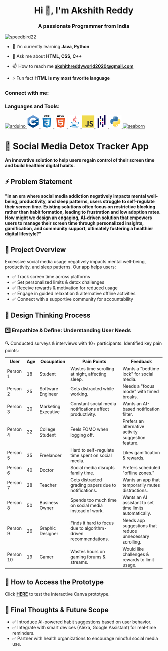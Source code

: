 <h1 align="center">Hi 👋, I'm Akshith Reddy</h1>
<h3 align="center">A passionate Programmer from India</h3>

<p align="left"> <img src="https://komarev.com/ghpvc/?username=speedbird22&label=Profile%20views&color=0e75b6&style=flat" alt="speedbird22" /> </p>

- 🌱 I’m currently learning **Java, Python**

- 💬 Ask me about **HTML, CSS, C++**

- 📫 How to reach me **akshithreddyworld2020@gmail.com**

- ⚡ Fun fact **HTML is my most favorite language**

<h3 align="left">Connect with me:</h3>
<p align="left">
</p>

<h3 align="left">Languages and Tools:</h3>
<p align="left"> <a href="https://www.arduino.cc/" target="_blank" rel="noreferrer"> <img src="https://cdn.worldvectorlogo.com/logos/arduino-1.svg" alt="arduino" width="40" height="40"/> </a> <a href="https://www.w3schools.com/cpp/" target="_blank" rel="noreferrer"> <img src="https://raw.githubusercontent.com/devicons/devicon/master/icons/cplusplus/cplusplus-original.svg" alt="cplusplus" width="40" height="40"/> </a> <a href="https://www.w3schools.com/css/" target="_blank" rel="noreferrer"> <img src="https://raw.githubusercontent.com/devicons/devicon/master/icons/css3/css3-original-wordmark.svg" alt="css3" width="40" height="40"/> </a> <a href="https://www.w3.org/html/" target="_blank" rel="noreferrer"> <img src="https://raw.githubusercontent.com/devicons/devicon/master/icons/html5/html5-original-wordmark.svg" alt="html5" width="40" height="40"/> </a> <a href="https://www.java.com" target="_blank" rel="noreferrer"> <img src="https://raw.githubusercontent.com/devicons/devicon/master/icons/java/java-original.svg" alt="java" width="40" height="40"/> </a> <a href="https://developer.mozilla.org/en-US/docs/Web/JavaScript" target="_blank" rel="noreferrer"> <img src="https://raw.githubusercontent.com/devicons/devicon/master/icons/javascript/javascript-original.svg" alt="javascript" width="40" height="40"/> </a> <a href="https://pandas.pydata.org/" target="_blank" rel="noreferrer"> <img src="https://raw.githubusercontent.com/devicons/devicon/2ae2a900d2f041da66e950e4d48052658d850630/icons/pandas/pandas-original.svg" alt="pandas" width="40" height="40"/> </a> <a href="https://www.python.org" target="_blank" rel="noreferrer"> <img src="https://raw.githubusercontent.com/devicons/devicon/master/icons/python/python-original.svg" alt="python" width="40" height="40"/> </a> <a href="https://seaborn.pydata.org/" target="_blank" rel="noreferrer"> <img src="https://seaborn.pydata.org/_images/logo-mark-lightbg.svg" alt="seaborn" width="40" height="40"/> </a> </p>


<!DOCTYPE html>
<html lang="en">
<head>
   
</head>
<body>
    <div class="container">
        <h1>📱 Social Media Detox Tracker App</h1>
        <p><strong>An innovative solution to help users regain control of their screen time and build healthier digital habits.</strong></p>

  <h2>⚡ Problem Statement</h2>
        <p>
            <strong>"In an era where social media addiction negatively impacts mental well-being, productivity, and sleep patterns, 
            users struggle to self-regulate their screen time. Existing solutions often focus on restrictive blocking rather than 
            habit formation, leading to frustration and low adoption rates. How might we design an engaging, AI-driven solution 
            that empowers users to manage their screen time through personalized insights, gamification, and community support, 
            ultimately fostering a healthier digital lifestyle?"</strong>
        </p>

  <h2>🚀 Project Overview</h2>
        <p>Excessive social media usage negatively impacts mental well-being, productivity, and sleep patterns. Our app helps users:</p>
        <ul>
            <li>✅ Track screen time across platforms</li>
            <li>✅ Set personalized limits & detox challenges</li>
            <li>✅ Receive rewards & motivation for reduced usage</li>
            <li>✅ Engage in guided relaxation & alternative offline activities</li>
            <li>✅ Connect with a supportive community for accountability</li>
        </ul>

  <h2>🧠 Design Thinking Process</h2>

 <h3>1️⃣ Empathize & Define: Understanding User Needs</h3>
        <p>🔍 Conducted surveys & interviews with 10+ participants. Identified key pain points:</p>
        
 <table>
            <tr>
                <th>User</th>
                <th>Age</th>
                <th>Occupation</th>
                <th>Pain Points</th>
                <th>Feedback</th>
            </tr>
            <tr>
                <td>Person 1</td>
                <td>18</td>
                <td>Student</td>
                <td>Wastes time scrolling at night, affecting sleep.</td>
                <td>Wants a "bedtime lock" for social media.</td>
            </tr>
            <tr>
                <td>Person 2</td>
                <td>25</td>
                <td>Software Engineer</td>
                <td>Gets distracted while working.</td>
                <td>Needs a "focus mode" with timed breaks.</td>
            </tr>
            <tr>
                <td>Person 3</td>
                <td>30</td>
                <td>Marketing Executive</td>
                <td>Constant social media notifications affect productivity.</td>
                <td>Wants an AI-based notification filter.</td>
            </tr>
            <tr>
                <td>Person 4</td>
                <td>22</td>
                <td>College Student</td>
                <td>Feels FOMO when logging off.</td>
                <td>Prefers an alternative activity suggestion feature.</td>
            </tr>
            <tr>
                <td>Person 5</td>
                <td>35</td>
                <td>Freelancer</td>
                <td>Hard to self-regulate time spent on social media.</td>
                <td>Likes gamification & rewards.</td>
            </tr>
            <tr>
                <td>Person 6</td>
                <td>40</td>
                <td>Doctor</td>
                <td>Social media disrupts family time.</td>
                <td>Prefers scheduled "offline zones."</td>
            </tr>
            <tr>
                <td>Person 7</td>
                <td>28</td>
                <td>Teacher</td>
                <td>Gets distracted grading papers due to notifications.</td>
                <td>Wants an app that temporarily mutes distractions.</td>
            </tr>
            <tr>
                <td>Person 8</td>
                <td>50</td>
                <td>Business Owner</td>
                <td>Spends too much time on social media instead of work.</td>
                <td>Wants an AI assistant to set time limits automatically.</td>
            </tr>
            <tr>
                <td>Person 9</td>
                <td>26</td>
                <td>Graphic Designer</td>
                <td>Finds it hard to focus due to algorithm-driven recommendations.</td>
                <td>Needs app suggestions that reduce unnecessary scrolling.</td>
            </tr>
            <tr>
                <td>Person 10</td>
                <td>19</td>
                <td>Gamer</td>
                <td>Wastes hours on gaming forums & streams.</td>
                <td>Would like challenges & rewards to limit usage.</td>
            </tr>
        </table>

  <h2>🔗 How to Access the Prototype</h2>
        <p>Click <strong><a href="#">HERE</a></strong> to test the interactive Canva prototype.</p>

   <h2>🎯 Final Thoughts & Future Scope</h2>
        <ul>
            <li>✅ Introduce AI-powered habit suggestions based on user behavior.</li>
            <li>✅ Integrate with smart devices (Alexa, Google Assistant) for real-time reminders.</li>
            <li>✅ Partner with health organizations to encourage mindful social media use.</li>
        </ul>
    </div>
</body>
</html>


